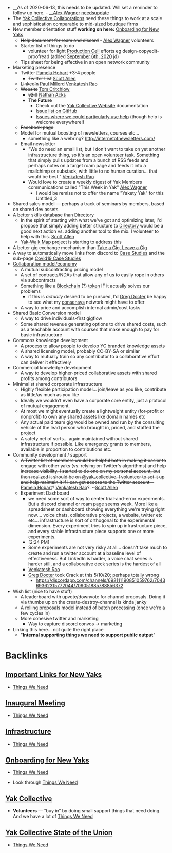 - __As of 2020-06-13, this needs to be updated. Will set a reminder to follow up here. - __[Alex Wagner](<Alex Wagner.md>) [needsupdate](<needsupdate.md>)
- The [Yak Collective Collaborations](<Yak Collective Collaborations.md>) need these things to work at a scale and sophistication comparable to mid-sized boutique firms
- New member orientation stuff __working on here:__ [Onboarding for New Yaks](<Onboarding for New Yaks.md>)
    - ~~Help document for roam and discord~~ - [Alex Wagner](<Alex Wagner.md>) volunteers
    - Starter list of things to do
        - volunteer for light [Production Cell](<Production Cell.md>) efforts eg design-copyedit-proofread (added [September 6th, 2020](<September 6th, 2020.md>) jd)
    - Tips sheet for being effective in an open network community
- Marketing presence
    - ~~Twitter~~   [Pamela Hobart](<Pamela Hobart.md>) +3-4 people 
        - ~~Twitter List~~ [Scott Allen](<Scott Allen.md>)
    - ~~LinkedIn~~   [Paul Millerd](<Paul Millerd.md>) [Venkatesh Rao](<Venkatesh Rao.md>)
    - ~~Website~~  [Tom Critchlow](<Tom Critchlow.md>)  
        - ~~v2.0~~ [Nathan Acks](<Nathan Acks.md>)
        - **The Future**
            - Check out the [Yak Collective Website](<Yak Collective Website.md>) documentation
            - [Issue list on GitHub](https://github.com/The-Yak-Collective/yakcollective/issues)
            - [Issues where we could particularly use help](https://github.com/The-Yak-Collective/yakcollective/issues?q=is%3Aopen+is%3Aissue+label%3A%22help+wanted%22) (though help is welcome everywhere!)
    - ~~Facebook page~~ 
    - Model for mutual boosting of newsletters, courses etc...
        - something like a webring? http://internetofnewsletters.com/
    - ~~Email newsletter~~
        - "We do need an email list, but I don't want to take on yet another infrastructure thing, so it's an open volunteer task. Something that simply pulls updates from a bunch of RSS feeds and perhaps notes on a target roam page and feeds it into a mailchimp or substack, with little to no human curation... that would be best." [Venkatesh Rao](<Venkatesh Rao.md>)
        - Would love to create a weekly digest of Yak Members communications called "This Week in Yak" [Alex Wagner](<Alex Wagner.md>)
            - I would be remiss not to offer the name "Yakety Yak" for this Untitled_3 
- Shared sales model — perhaps a track of seminars by members, based on shared dev assets
- A better skills database than [Directory](<Directory.md>)
    - In the spirit of starting with what we've got and optimizing later, I'd propose that simply adding better structure to [Directory](<Directory.md>) would be a good next action vs. adding another tool to the mix. I volunteer to help with this. [Scott Allen](<Scott Allen.md>)
    - [Yak-Walk Map](<Yak-Walk Map.md>) project is starting to address this 
- A better gig exchange mechanism than [Take a Gig, Leave a Gig](<Take a Gig, Leave a Gig.md>)
- A way to automatically move links from discord to [Case Studies](<Case Studies.md>) and the sub-page [Covid19 Case Studies](<Covid19 Case Studies.md>)
- [Collaboration model/economy](<Collaboration model/economy.md>)
    - A mutual subcontracting pricing model
    - A set of contracts/NDAs that allow any of us to easily rope in others via subcontracts
    - Something like a [Blockchain](<Blockchain.md>) (?) [token](<token.md>) IF it actually solves our problems
        - if this is *actually* desired to be pursued, I'd [Greg Docter](<Greg Docter.md>) be happy to see what my [consensys](https://consensys.net/) network might have to offer
    - A way to price and accomplish internal admin/cost tasks
- Shared Basic Conversion model
    - A way to drive individuals-first gigflow
    - Some shared revenue generating options to drive shared costs, such as a teachable account with courses that make enough to pay for basic infrastructure
- Commons knowledge development
    - A process to allow people to develop YC branded knowledge assets
    - A shared licensing model, probably CC-BY-SA or similar
    - A way to mutually train so any contributor to a collaborative effort can deliver it effectively 
- Commercial knowledge development
    - A way to develop higher-priced collaborative assets with shared profits among contributors
- Minimalist shared corporate infrastructure
    - Highly flexible participation  model... join/leave as you like, contribute as little/as much as you like
    - Ideally we wouldn’t even have a corporate core entity, just a protocol of mutual engagement.
    - At most we might eventually create a lightweight entity (for-profit or nonprofit) to own any shared assets like domain names etc
    - Any actual paid team gig would be owned and run by the consulting vehicle of the lead person who brought in, priced, and staffed the project
    - A safety net of sorts... again maintained without shared infrastructure if possible. Like emergency grants to members, available in proportion to contributions etc.
- Community development / support
    - ~~A Twitter list of members would be helpful both in making it easier to engage with other yaks (vs. relying on Twitter's algorithms) and help increase visibility. I started to do one on my personal account, but then realized it should be on @yak_collective. I volunteer to set it up and help maintain it if I can get access to the Twitter account~~—[Pamela Hobart](<Pamela Hobart.md>)? [Venkatesh Rao](<Venkatesh Rao.md>)?. ~[Scott Allen](<Scott Allen.md>)
    - Experiment Dashboard
        - we need some sort of way to center trial-and-error experiments. But a discord channel or roam page seems week. More like a spreadsheet or dashboard showing everything we're trying right now.... voice chats, collaborative projects, a website, twitter etc etc... infrastructure is sort of orthogonal to the experimental dimension. Every experiment tries to spin up infrastructure piece, and every stable infrastructure piece supports one or more experiments.
        - [2:24 PM]
        - Some experiments are not very risky at all... doesn't take much to create and run a twitter account at a baseline level of effectiveness. But LinkedIn is harder, a voice chat series is harder still, and a collaborative deck series is the hardest of all
        - [Venkatesh Rao](<Venkatesh Rao.md>)
        - [Greg Docter](<Greg Docter.md>) took Crack at this 5/10/20; perhaps totally wrong
            - https://discordapp.com/channels/692111190851059762/704369362315772044/709051885788856372
- Wish list (nice to have stuff)
    - A leaderboard with upvote/downvote for channel proposals. Doing it via thumbs up on the create-destroy-channel is kinda janky
    - A rolling proposals model instead of batch processing (once we're a few cycles in)
    - More cohesive twitter and marketing 
        - Way to capture discord convos -> marketing
- Linking this here... not quite the right place
    - "**Internal supporting things we need to support public output**"

# Backlinks
## [Important Links for New Yaks](<Important Links for New Yaks.md>)
- [Things We Need](<Things We Need.md>)

## [Inaugural Meeting](<Inaugural Meeting.md>)
- [Things We Need](<Things We Need.md>)

## [Infrastructure](<Infrastructure.md>)
- [Things We Need](<Things We Need.md>)

## [Onboarding for New Yaks](<Onboarding for New Yaks.md>)
- [Things We Need](<Things We Need.md>)

- Look through [Things We Need](<Things We Need.md>)

## [Yak Collective](<Yak Collective.md>)
- **Volunteers** — “buy in” by doing small support things that need doing. And we have a lot of [Things We Need](<Things We Need.md>)

## [Yak Collective State of the Union](<Yak Collective State of the Union.md>)
- [Things We Need](<Things We Need.md>)


